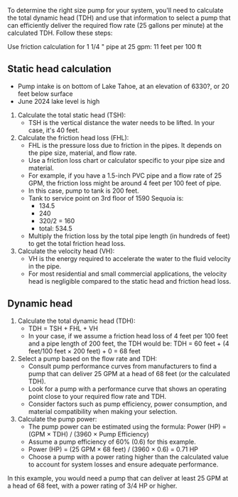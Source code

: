 To determine the right size pump for your system, you'll need to calculate the total dynamic head (TDH) and use that information to select a pump that can efficiently deliver the required flow rate (25 gallons per minute) at the calculated TDH. Follow these steps:

Use friction calculation for 1 1/4 " pipe at 25 gpm: 11 feet per 100 ft



## Static head calculation

- Pump intake is on bottom of Lake Tahoe, at an elevation of 6330?, or 20 feet below surface
- June 2024 lake level is high

1. Calculate the total static head (TSH):
    - TSH is the vertical distance the water needs to be lifted. In your case, it's 40 feet.
2. Calculate the friction head loss (FHL):
    - FHL is the pressure loss due to friction in the pipes. It depends on the pipe size, material, and flow rate.
    - Use a friction loss chart or calculator specific to your pipe size and material.
    - For example, if you have a 1.5-inch PVC pipe and a flow rate of 25 GPM, the friction loss might be around 4 feet per 100 feet of pipe.
    - In this case, pump to tank is 200 feet.
    - Tank to service point on 3rd floor of 1590 Sequoia is:
	    - 134.5
	    - 240
	    - 320/2 = 160
	    - total: 534.5
    - Multiply the friction loss by the total pipe length (in hundreds of feet) to get the total friction head loss.
3. Calculate the velocity head (VH):
    - VH is the energy required to accelerate the water to the fluid velocity in the pipe.
    - For most residential and small commercial applications, the velocity head is negligible compared to the static head and friction head loss.
## Dynamic head

1. Calculate the total dynamic head (TDH):
    - TDH = TSH + FHL + VH
    - In your case, if we assume a friction head loss of 4 feet per 100 feet and a pipe length of 200 feet, the TDH would be: TDH = 60 feet + (4 feet/100 feet × 200 feet) + 0 = 68 feet
2. Select a pump based on the flow rate and TDH:
    - Consult pump performance curves from manufacturers to find a pump that can deliver 25 GPM at a head of 68 feet (or the calculated TDH).
    - Look for a pump with a performance curve that shows an operating point close to your required flow rate and TDH.
    - Consider factors such as pump efficiency, power consumption, and material compatibility when making your selection.
3. Calculate the pump power:
    - The pump power can be estimated using the formula: Power (HP) = (GPM × TDH) / (3960 × Pump Efficiency)
    - Assume a pump efficiency of 60% (0.6) for this example.
    - Power (HP) = (25 GPM × 68 feet) / (3960 × 0.6) = 0.71 HP
    - Choose a pump with a power rating higher than the calculated value to account for system losses and ensure adequate performance.

In this example, you would need a pump that can deliver at least 25 GPM at a head of 68 feet, with a power rating of 3/4 HP or higher.
